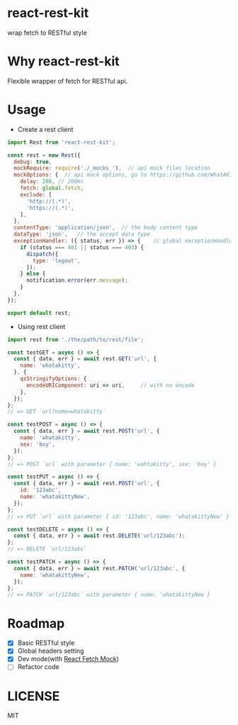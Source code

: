 # react-rest-kit
wrap fetch to RESTful style

# Why react-rest-kit
Flexible wrapper of fetch for RESTful api.

# Usage

* Create a rest client
```js
import Rest from 'react-rest-kit';

const rest = new Rest({
  debug: true,
  mockRequire: require('./_mocks_'),  // api mock files location
  mockOptions: {  // api mock options, go to https://github.com/WhatAKitty/react-native-fetch-mock to find details
    delay: 200, // 200ms
    fetch: global.fetch,
    exclude: [
      'http://(.*)',
      'https://(.*)',
    ],
  },
  contentType: 'application/json',  // the body content type
  dataType: 'json',   // the accept data type
  exceptionHandler: ({ status, err }) => {    // global exceptionHandler
    if (status === 401 || status === 403) {
      dispatch({
        type: 'logout',
      });
    } else {
      notification.error(err.message);
    }
  },
});

export default rest;
```

* Using rest client
```js
import rest from './the/path/to/rest/file';

const testGET = async () => {
  const { data, err } = await rest.GET('url', {
    name: 'whatakitty',
  }, {
    qsStringifyOptions: {
      encodeURIComponent: uri => uri,     // with no encode
    },
  });
};
// => GET `url?name=whatakitty`

const testPOST = async () => {
  const { data, err } = await rest.POST('url', {
    name: 'whatakitty',
    sex: 'boy',
  });
};
// => POST `url` with parameter { name: 'wahtakitty', sex: 'boy' }

const testPUT = async () => {
  const { data, err } = await rest.POST('url', {
    id: '123abc',
    name: 'whatakittyNew',
  });
};
// => PUT `url` with parameter { id: '123abc', name: 'whatakittyNew' }

const testDELETE = async () => {
  const { data, err } = await rest.DELETE('url/123abc');
};
// => DELETE `url/123abc`

const testPATCH = async () => {
  const { data, err } = await rest.PATCH('url/123abc', {
    name: 'whatakittyNew',
  });
};
// => PATCH `url/123abc` with parameter { name: 'whatakittyNew }
```



# Roadmap
- [x] Basic RESTful style
- [x] Global headers setting
- [x] Dev mode(with [React Fetch Mock](https://github.com/WhatAKitty/react-fetch-mock))
- [ ] Refactor code

# LICENSE
MIT
